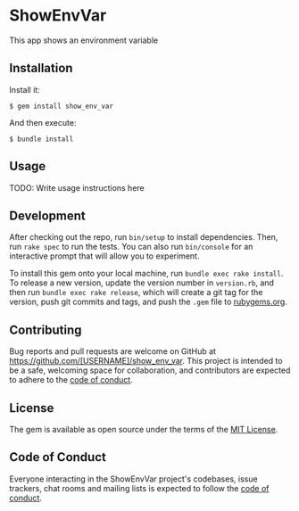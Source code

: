 # ShowEnvVar

This app shows an environment variable


## Installation

Install it:

    $ gem install show_env_var

And then execute:

    $ bundle install


## Usage

TODO: Write usage instructions here

## Development

After checking out the repo, run `bin/setup` to install dependencies. Then, run `rake spec` to run the tests. You can also run `bin/console` for an interactive prompt that will allow you to experiment.

To install this gem onto your local machine, run `bundle exec rake install`. To release a new version, update the version number in `version.rb`, and then run `bundle exec rake release`, which will create a git tag for the version, push git commits and tags, and push the `.gem` file to [rubygems.org](https://rubygems.org).

## Contributing

Bug reports and pull requests are welcome on GitHub at https://github.com/[USERNAME]/show_env_var. This project is intended to be a safe, welcoming space for collaboration, and contributors are expected to adhere to the [code of conduct](https://github.com/[USERNAME]/show_env_var/blob/master/CODE_OF_CONDUCT.md).


## License

The gem is available as open source under the terms of the [MIT License](https://opensource.org/licenses/MIT).

## Code of Conduct

Everyone interacting in the ShowEnvVar project's codebases, issue trackers, chat rooms and mailing lists is expected to follow the [code of conduct](https://github.com/[USERNAME]/show_env_var/blob/master/CODE_OF_CONDUCT.md).
